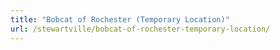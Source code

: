 ```yaml
---
title: "Bobcat of Rochester (Temporary Location)"
url: /stewartville/bobcat-of-rochester-temporary-location/
---
```

